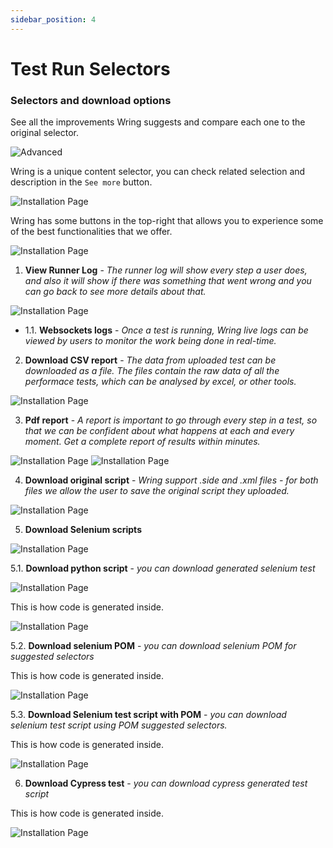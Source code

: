 ```yaml
---
sidebar_position: 4
---
```

# Test Run Selectors

### Selectors and download options

See all the improvements Wring suggests and compare each one to the original selector.

![Advanced](/img/advancced.png)

Wring is a unique content selector, you can check related selection and description in the `See more` button.

![Installation Page](/img/suggest.png)

Wring has some buttons in the top-right that allows you to experience some of the best functionalities that we offer.

![Installation Page](/img/buttons.png)

1.  **View Runner Log** - *The runner log will show every step a user does, and also it will show if there was something that went wrong and you can go back to see more details about that.*

![Installation Page](/img/runnerlog.png)

  - 1.1. **Websockets logs** - *Once a test is running, Wring live logs can be viewed by users to monitor the work being done in real-time.*

2.  **Download CSV report** - *The data from uploaded test can be downloaded as a file. The files contain the raw data of all the performace tests, which can be analysed by excel, or other tools.*

![Installation Page](/img/excel.png)

3.  **Pdf report** - *A report is important to go through every step in a test, so that we can be confident about what happens at each and every moment. Get a complete report of results within minutes.*

![Installation Page](/img/report.png)
![Installation Page](/img/report1.png)

4. **Download original script** - *Wring support .side and .xml files - for both files we allow the user to save the original script they uploaded.* 

![Installation Page](/img/original.png)

 5. **Download Selenium scripts**

 ![Installation Page](/img/Select.png)

5.1. **Download python script** - *you can download generated selenium test*

![Installation Page](/img/python.png)

This is how code is generated inside. 

![Installation Page](/img/python1.png)

5.2. **Download selenium POM** - *you can download selenium POM for suggested selectors* 

This is how code is generated inside.

![Installation Page](/img/python2.png)

5.3. **Download Selenium test script with POM** - *you can download selenium test script using POM suggested selectors.* 

This is how code is generated inside.

![Installation Page](/img/python3.png)

6. **Download Cypress test** - *you can download cypress generated test script*

This is how code is generated inside.

![Installation Page](/img/cypress.png)

